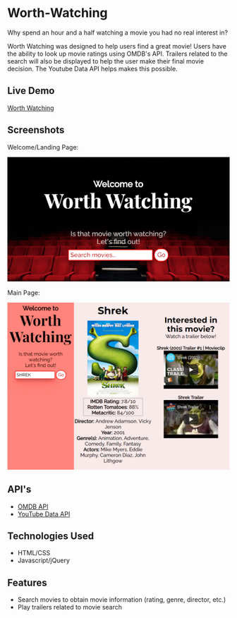 # Worth-Watching

Why spend an hour and a half watching a movie you had no real interest in? 

Worth Watching was designed to help users find a great movie! 
Users have the ability to look up movie ratings using OMDB's API. 
Trailers related to the search will also be displayed to help the 
user make their final movie decision. The Youtube Data API helps 
makes this possible.

## Live Demo

[Worth Watching](https://jocelle23.github.io/worth-watching)

## Screenshots
Welcome/Landing Page:

![Landing Page](screenshots/landing-page.png)

Main Page:

![Main Page](screenshots/main-page.png)

## API's

* [OMDB API](http://www.omdbapi.com/)
* [YouTube Data API](https://developers.google.com/youtube/v3)

## Technologies Used

* HTML/CSS
* Javascript/jQuery

## Features

* Search movies to obtain movie information (rating, genre, director, etc.)
* Play trailers related to movie search